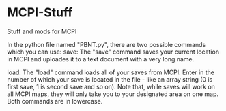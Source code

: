 # MCPI-Stuff
Stuff and mods for MCPI

In the python file named "PBNT.py", there are two possible commands which you can use:
  save:
The "save" command saves your current location in MCPI and uploades it to a text document with a very long name.

  load:
The "load" command loads all of your saves from MCPI.  Enter in the number of which your save is located in the file - like an array string (0 is first save, 1 is second save and so on).  Note that, while saves will work on all MCPI maps, they will only take you to your designated area on one map.
Both commands are in lowercase.
